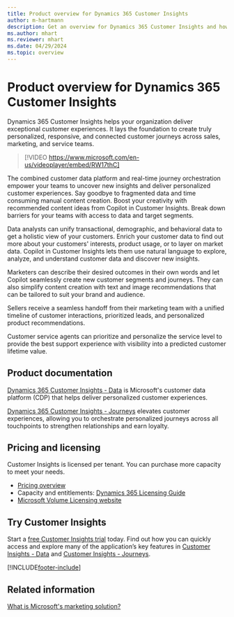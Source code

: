 ```yaml
---
title: Product overview for Dynamics 365 Customer Insights 
author: m-hartmann
description: Get an overview for Dynamics 365 Customer Insights and how your organization can benefit from the broad set of features.
ms.author: mhart
ms.reviewer: mhart
ms.date: 04/29/2024
ms.topic: overview
---
```


# Product overview for Dynamics 365 Customer Insights

Dynamics 365 Customer Insights helps your organization deliver exceptional customer experiences. It lays the foundation to create truly personalized, responsive, and connected customer journeys across sales, marketing, and service teams.

> [!VIDEO https://www.microsoft.com/en-us/videoplayer/embed/RW17thC]

The combined customer data platform and real-time journey orchestration empower your teams to uncover new insights and deliver personalized customer experiences. Say goodbye to fragmented data and time consuming manual content creation. Boost your creativity with recommended content ideas from Copilot in Customer Insights. Break down barriers for your teams with access to data and target segments.

Data analysts can unify transactional, demographic, and behavioral data to get a holistic view of your customers. Enrich your customer data to find out more about your customers' interests, product usage, or to layer on market data. Copilot in Customer Insights lets them use natural language to explore, analyze, and understand customer data and discover new insights.

Marketers can describe their desired outcomes in their own words and let Copilot seamlessly create new customer segments and journeys. They can also simplify content creation with text and image recommendations that can be tailored to suit your brand and audience.

Sellers receive a seamless handoff from their marketing team with a unified timeline of customer interactions, prioritized leads, and personalized product recommendations.

Customer service agents can prioritize and personalize the service level to provide the best support experience with visibility into a predicted customer lifetime value.

## Product documentation

[Dynamics 365 Customer Insights - Data](data/overview.md) is Microsoft's customer data platform (CDP) that helps deliver personalized customer experiences.

[Dynamics 365 Customer Insights - Journeys](journeys/real-time-marketing-overview.md) elevates customer experiences, allowing you to orchestrate personalized journeys across all touchpoints to strengthen relationships and earn loyalty.

## Pricing and licensing

Customer Insights is licensed per tenant. You can purchase more capacity to meet your needs.

- [Pricing overview](https://dynamics.microsoft.com/ai/customer-insights/pricing/)
- Capacity and entitlements: [Dynamics 365 Licensing Guide](https://go.microsoft.com/fwlink/?LinkId=866544)
- [Microsoft Volume Licensing website](https://www.microsoft.com/licensing/how-to-buy/how-to-buy)

## Try Customer Insights

Start a [free Customer Insights trial](https://dynamics.microsoft.com/ai/customer-insights/) today. Find out how you can quickly access and explore many of the application’s key features in [Customer Insights - Data](data/trial-signup.md) and [Customer Insights - Journeys](journeys/trial-signup.md).

[!INCLUDE[footer-include](data/includes/footer-banner.md)]


## Related information

[What is Microsoft's marketing solution?](https://youtu.be/8o9s74gIGNA)
